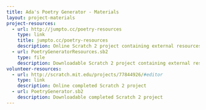 ```yaml
---
title: Ada's Poetry Generator - Materials
layout: project-materials
project-resources:
  - url: http://jumpto.cc/poetry-resources
    type: link
    title: jumpto.cc/poetry-resources
    description: Online Scratch 2 project containing external resources
  - url: PoetryGeneratorResources.sb2
    type: file
    description: Downloadable Scratch 2 project containing external resources
volunteer-resources:
  - url: http://scratch.mit.edu/projects/77844926/#editor
    type: link
    description: Online completed Scratch 2 project
  - url: PoetryGenerator.sb2
    description: Downloadable completed Scratch 2 project
---
```

